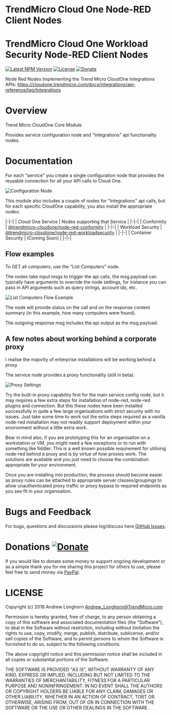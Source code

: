 # TrendMicro Cloud One Node-RED Client Nodes

# TrendMicro Cloud One Workload Security Node-RED Client Nodes
[![Latest NPM Version](https://img.shields.io/npm/v/@trendmicro-cloudone/node-red-core.svg)](https://www.npmjs.com/package/@trendmicro-cloudone/node-red-core)
[![License](https://img.shields.io/github/license/TrendAndrew/node-red-workloadsecurity.svg)](https://github.com/TrendAndrew/node-red-core/blob/main/LICENSE)
[![Donate](https://img.shields.io/badge/donate-PayPal-green.svg)](https://www.paypal.com/cgi-bin/webscr?cmd=_s-xclick&hosted_button_id=JUYN6NBFELTC2&source=url)

Node Red Nodes Implementing the Trend Micro CloudOne Integrations APIs: https://cloudone.trendmicro.com/docs/integrations/api-reference/tag/Integrations

# Overview

Trend Micro CloudOne Core Module

Provides service configuration node and "Integrations" api functionality nodes.

# Documentation

For each "service" you create a single configuration node that provides the reusable connection for all your API calls to Cloud One.

![Configuration Node](https://github.com/TrendAndrew/node-red-core/raw/main/images/confignode.png "Configuration Node")

This module also includes a couple of nodes for "Integrations" api calls, but for each specific CloudOne capability, you also install the appropriate nodes:

|-|-|
| Cloud One Service | Nodes supporting that Service |
|-|-|
| Conformity | [@trendmicro-cloudone/node-red-conformity](https://www.npmjs.com/package/@trendmicro-cloudone/node-red-conformity) |
|-|-|
| Workload Security | [@trendmicro-cloudone/node-red-workloadsecurity](https://www.npmjs.com/package/@trendmicro-cloudone/node-red-workloadsecurity) |
|-|-|
| Container Security | (Coming Soon) |
|-|-|

## Flow examples

To GET all computers, use the "List Computers" node.

The nodes take input msgs to trigger the api calls, the msg.payload can typically have arguments to override the node settings, for instance you can pass in API arguments such as query strings, account ids, etc.

![List Computers Flow Example](https://github.com/TrendAndrew/node-red-cloudone/raw/main/images/example-listcomputers.png "List Computers Flow Example")

The node will provide status on the call and on the response content summary (in this example, how many computers were found).

The outgoing response msg includes the api output as the msg.payload.

## A few notes about working behind a corporate proxy

I realise the majority of enterprise installations will be working behind a proxy.

The service node provides a proxy functionality (still in beta).

![Proxy Settings](https://github.com/TrendAndrew/node-red-core/raw/main/images/proxysettings.png "Proxy Settings")

Try the built-in proxy capability first for the main service config node, but it may requires a few extra steps for installation of node-red, node-red plugins and connection. But this these nodes have been installed successfully in quite a few large organisations with strict security with no issues. Just take some time to work out the extra steps required as a vanilla node-red installation may not readily support deployment within your environment without a little extra work.

Bear in mind also, if you are prototyping this for an organisation on a workstation or VM, you might need a few exceptions or to run with something like fiddler. This is a well known possible requirement for utilising node-red behind a proxy and is by virtue of how proxies work. The solutions are available and you just need to choose the combination appropriate for your environment.

Once you are installing into production, the process should become easier as proxy rules can be attached to appropriate server classes/groupings to allow unauthenticated proxy traffic or proxy bypass to required endpoints as you see fit in your organisation. 

# Bugs and Feedback

For bugs, questions and discussions please log/discuss here 
[GitHub Issues](https://github.com/TrendAndrew/node-red-core/issues).

# Donations [![Donate](https://img.shields.io/badge/donate-PayPal-green.svg)](https://www.paypal.com/cgi-bin/webscr?cmd=_s-xclick&hosted_button_id=JUYN6NBFELTC2&source=url)

If you would like to donate some money to support ongoing development or as a simple thank you for me sharing this project for others to use, please feel free to send money via
[PayPal](https://www.paypal.com/cgi-bin/webscr?cmd=_s-xclick&hosted_button_id=JUYN6NBFELTC2&source=url).

# LICENSE

Copyright (c) 2018 Andrew Longhorn <Andrew_Longhorn@TrendMicro.com>

Permission is hereby granted, free of charge, to any person obtaining a copy
of this software and associated documentation files (the "Software"), to deal
in the Software without restriction, including without limitation the rights
to use, copy, modify, merge, publish, distribute, sublicense, and/or sell
copies of the Software, and to permit persons to whom the Software is
furnished to do so, subject to the following conditions:

The above copyright notice and this permission notice shall be included in all
copies or substantial portions of the Software.

THE SOFTWARE IS PROVIDED "AS IS", WITHOUT WARRANTY OF ANY KIND, EXPRESS OR
IMPLIED, INCLUDING BUT NOT LIMITED TO THE WARRANTIES OF MERCHANTABILITY,
FITNESS FOR A PARTICULAR PURPOSE AND NONINFRINGEMENT. IN NO EVENT SHALL THE
AUTHORS OR COPYRIGHT HOLDERS BE LIABLE FOR ANY CLAIM, DAMAGES OR OTHER
LIABILITY, WHETHER IN AN ACTION OF CONTRACT, TORT OR OTHERWISE, ARISING FROM,
OUT OF OR IN CONNECTION WITH THE SOFTWARE OR THE USE OR OTHER DEALINGS IN THE
SOFTWARE.
